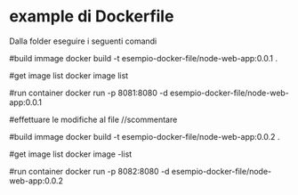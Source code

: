 # example di Dockerfile
Dalla folder eseguire i seguenti comandi

#build immage
docker build -t esempio-docker-file/node-web-app:0.0.1 .

#get image list
docker image list

#run container
docker run -p 8081:8080 -d esempio-docker-file/node-web-app:0.0.1



#effettuare le modifiche al file 
//scommentare

#build immage
docker build -t esempio-docker-file/node-web-app:0.0.2 .

#get image list
docker image -list

#run container
docker run -p 8082:8080 -d esempio-docker-file/node-web-app:0.0.2